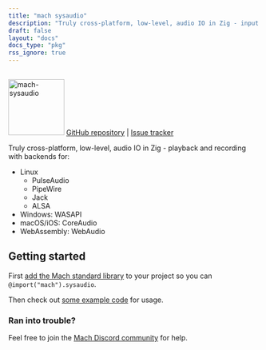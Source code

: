 ```yaml
---
title: "mach sysaudio"
description: "Truly cross-platform, low-level, audio IO in Zig - input and output with minimal latency and a friendly API."
draft: false
layout: "docs"
docs_type: "pkg"
rss_ignore: true
---
```


<div class="centered">
    <picture>
        <source media="(prefers-color-scheme: dark)" srcset="/assets/mach/sysaudio-full-dark.svg">
        <img alt="mach-sysaudio" src="/assets/mach/sysaudio-full-light.svg" style="height: 7rem; margin-top: 1rem;">
    </picture>
    <span>
        <a href="https://github.com/hexops/mach-sysaudio">GitHub repository</a> | <a href="https://github.com/hexops/mach/issues?q=is%3Aissue+is%3Aopen+label%3Asysaudio">Issue tracker</a>
    </span>
</div>

Truly cross-platform, low-level, audio IO in Zig - playback and recording with backends for:

* Linux
  * PulseAudio
  * PipeWire
  * Jack
  * ALSA
* Windows: WASAPI
* macOS/iOS: CoreAudio
* WebAssembly: WebAudio

## Getting started

First [add the Mach standard library](/engine/stdlib) to your project so you can `@import("mach").sysaudio`.

Then check out [some example code](https://github.com/hexops/mach-sysaudio/tree/main/examples) for usage.

### Ran into trouble?

Feel free to join the [Mach Discord community](../../discord) for help.
